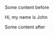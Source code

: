 Some content before

<User name="John" male age={30}>
  <p>Hi, my name is John</p>
</User>

Some content after